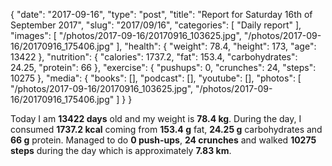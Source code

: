 {
    "date": "2017-09-16",
    "type": "post",
    "title": "Report for Saturday 16th of September 2017",
    "slug": "2017\/09\/16",
    "categories": [
        "Daily report"
    ],
    "images": [
        "\/photos\/2017-09-16\/20170916_103625.jpg",
        "\/photos\/2017-09-16\/20170916_175406.jpg"
    ],
    "health": {
        "weight": 78.4,
        "height": 173,
        "age": 13422
    },
    "nutrition": {
        "calories": 1737.2,
        "fat": 153.4,
        "carbohydrates": 24.25,
        "protein": 66
    },
    "exercise": {
        "pushups": 0,
        "crunches": 24,
        "steps": 10275
    },
    "media": {
        "books": [],
        "podcast": [],
        "youtube": [],
        "photos": [
            "\/photos\/2017-09-16\/20170916_103625.jpg",
            "\/photos\/2017-09-16\/20170916_175406.jpg"
        ]
    }
}

Today I am <strong>13422 days</strong> old and my weight is <strong>78.4 kg</strong>. During the day, I consumed <strong>1737.2 kcal</strong> coming from <strong>153.4 g</strong> fat, <strong>24.25 g</strong> carbohydrates and <strong>66 g</strong> protein. Managed to do <strong>0 push-ups</strong>, <strong>24 crunches</strong> and walked <strong>10275 steps</strong> during the day which is approximately <strong>7.83 km</strong>.